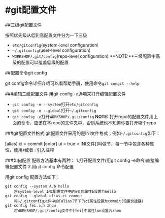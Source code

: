 #git配置文件
============

##三级git配置文件

按照优先级从低到高配置文件分为一下三级
* `etc/gitconfig`(system-level configuration)
* `~/.gitconfig`(user-level configuration)
* `WORKSHOP/.git/config`(repo-level configuration)
	**NOTE:**三级配置中高级的配置可以覆盖低级的配置
		 
##配置命令git config

git config命令详细介绍可以看帮助手册，使用命令`git congit --help`

###编辑三级配置文件
用git config -e选项来打开编辑配置文件
* `git config -e --system`打开`etc/gitconfig`
* `git config -e --global`打开`~/.gitconfig`
* `git config -e`打开`WORKSHOP/.git/config`
	**NOTE:** 打开repo的配置文件用上面的命令，应该在本repo的文件夹中，否则系统也不知道你要打开哪个repo

###git配置文件格式
git配置文件采用的是INI文件格式；例如`~/.gitconfig`如下：
>
[alias]
	ci = commit
[color]
	ui = true
<
INI文件[]叫做节，每一节中包含各种属性，使用`#`或者`；`引入注释

###如何配置
配置方法基本有两种：
1.打开配置文件(用git config -e命令)直接编辑配置文件
2.用git config 命令配置

用git config 配置方法如下：
```
git config --system A.b hello
	将system-level INI配置文件中的A节的属性b设置为hello
git config --global alias.ci commit
	将~/.gitconfig文件中的[alias]节下的ci属性设置为commit(设置快捷键)
git config fei.lun zhou
	将WORKSHOP/.git/config文件中[fei]中属性lun设置为zhou
```


